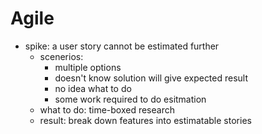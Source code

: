 # Agile

- spike: a user story cannot be estimated further
	- scenerios:
		- multiple options
		- doesn't know solution will give expected result
		- no idea what to do
		- some work required to do esitmation
	- what to do: time-boxed research
	- result: break down features into estimatable stories
